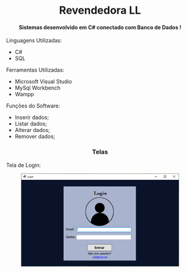 <h1 align="center">Revendedora LL</h1>
<h4 align='center'>Sistemas desenvolvido em C# conectado com Banco de Dados !</h2>

Linguagens Utilizadas:
* C#
* SQL

Ferramentas Utilizadas:
* Microsoft Visual Studio
* MySql Workbench
* Wampp

Funções do Software:
* Inserir dados;
* Listar dados;
* Alterar dados;
* Remover dados;

<h3 align='center'>Telas</h3>

<p padding-top = 15px>Tela de Login:</p>
<figure>
  <img src="Revendedora/Prints/Login.PNG" alt="Cadastro">
</figure>
